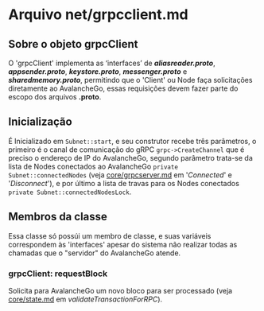 # Arquivo net/grpcclient.md

## Sobre o objeto grpcClient

O 'grpcClient' implementa as ‘interfaces’ de **_aliasreader.proto_**, **_appsender.proto_**, **_keystore.proto_**, **_messenger.proto_** e **_sharedmemory.proto_**, permitindo que o 'Client' ou Node faça solicitações diretamente ao AvalancheGo, essas requisições devem fazer parte do escopo dos arquivos **.proto**.

## Inicialização

É Inicializado em ```Subnet::start```, e seu construtor recebe três parâmetros, o primeiro é o canal de comunicação do gRPC ```grpc->CreateChannel``` que é preciso o endereço de IP do AvalancheGo, segundo parâmetro trata-se da lista de Nodes conectados ao AvalancheGo ```private Subnet::connectedNodes``` (veja [core/grpcserver.md](grpcserver.md) em '_Connected_' e '_Disconnect_'), e por último a lista de travas para os Nodes conectados ```private Subnet::connectedNodesLock```.

## Membros da classe

Essa classe só possúi um membro de classe, e suas variáveis correspondem às 'interfaces' apesar do sistema não realizar todas as chamadas que o "servidor" do AvalancheGo atende.

### grpcClient: requestBlock

Solicita para AvalancheGo um novo bloco para ser processado (veja [core/state.md](core/state.md) em _validateTransactionForRPC_).